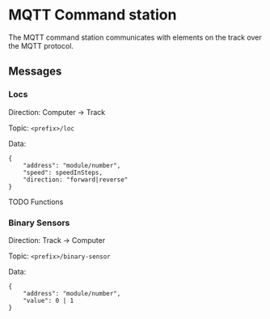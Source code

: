# MQTT Command station 

The MQTT command station communicates with elements on the track over the MQTT protocol.

## Messages 

### Locs 

Direction: Computer -> Track

Topic: `<prefix>/loc`

Data: 
```
{
    "address": "module/number",
    "speed": speedInSteps,
    "direction: "forward|reverse"
}
```

TODO Functions 

### Binary Sensors 

Direction: Track -> Computer 

Topic: `<prefix>/binary-sensor`

Data:
```
{
    "address": "module/number",
    "value": 0 | 1
}
```

